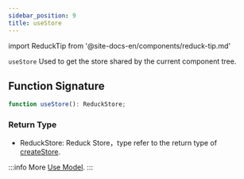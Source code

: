 ```yaml
---
sidebar_position: 9
title: useStore
---
```


import ReduckTip from '@site-docs-en/components/reduck-tip.md'

<ReduckTip />

`useStore` Used to get the store shared by the current component tree.


## Function Signature

```ts
function useStore(): ReduckStore;
```

### Return Type

- ReduckStore: Reduck Store，type refer to the return type of [createStore](./create-store.md).


:::info More
[Use Model](/docs/guides/topic-detail/model/use-model).
:::
